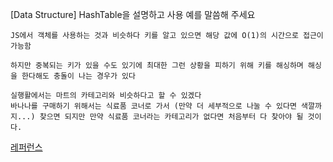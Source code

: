 <!--
파일 이름은 날짜-카테고리 (예시: 2021-03-21-network.md)
-->

[Data Structure] HashTable을 설명하고 사용 예를 말씀해 주세요


```
JS에서 객체를 사용하는 것과 비슷하다 키를 알고 있으면 해당 값에 O(1)의 시간으로 접근이 가능함

하지만 중복되는 키가 있을 수도 있기에 최대한 그런 상황을 피하기 위해 키를 해싱하며 해싱을 한다해도 충돌이 나는 경우가 있다

실행활에서는 마트의 카테고리와 비슷하다고 할 수 있겠다
바나나를 구매하기 위해서는 식료품 코너로 가서 (만약 더 세부적으로 나눌 수 있다면 색깔까지...) 찾으면 되지만 만약 식료품 코너라는 카테고리가 없다면 처음부터 다 찾아야 될 것이다.
```


[레퍼런스]()